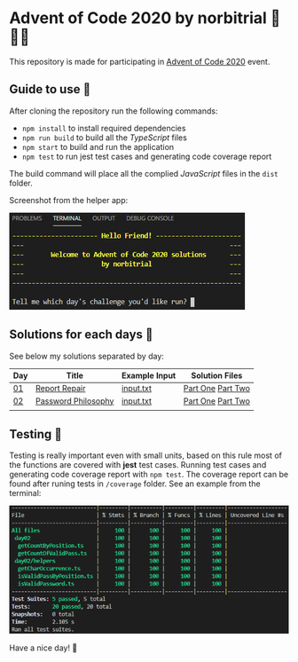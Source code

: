 # Advent of Code 2020 by norbitrial 🎄👨‍💻

This repository is made for participating in [Advent of Code 2020](https://adventofcode.com/2020/about) event.

## Guide to use 📙

After cloning the repository run the following commands:

- `npm install` to install required dependencies
- `npm run build` to build all the _TypeScript_ files
- `npm start` to build and run the application
- `npm test` to run jest test cases and generating code coverage report

The build command will place all the complied _JavaScript_ files in the `dist` folder.

Screenshot from the helper app:

![App-Screenshot](/assets/example_screenshot_01.png)

## Solutions for each days 🔮

See below my solutions separated by day:

| Day                                       | Title                                             | Example Input                     | Solution Files                                                                             |
| ----------------------------------------- | ------------------------------------------------- | --------------------------------- | ------------------------------------------------------------------------------------------ |
| [01](https://adventofcode.com/2020/day/1) | [Report Repair](/src/day01/description.txt)       | [input.txt](/src/day01/input.txt) | [Part One](/src/day01/findTwoSum.ts) [Part Two](/src/day01/findThereSum.ts)                |
| [02](https://adventofcode.com/2020/day/2) | [Password Philosophy](/src/day01/description.txt) | [input.txt](/src/day02/input.txt) | [Part One](/src/day02/getCountOfValidPass.ts) [Part Two](/src/day02/getCountByPosition.ts) |
|                                           |                                                   |                                   |

## Testing 🧪

Testing is really important even with small units, based on this rule most of the functions are covered with **jest** test cases. Running test cases and generating code coverage report with `npm test`. The coverage report can be found after runing tests in `/coverage` folder. See an example from the terminal:

![Jest-Screenshot](/assets/example_screenshot_02.png)

Have a nice day! 👋
